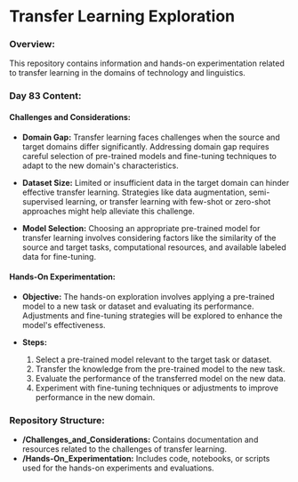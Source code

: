

# Transfer Learning Exploration

### Overview:
This repository contains information and hands-on experimentation related to transfer learning in the domains of technology and linguistics.

### Day 83 Content:

#### Challenges and Considerations:
- **Domain Gap:** Transfer learning faces challenges when the source and target domains differ significantly. Addressing domain gap requires careful selection of pre-trained models and fine-tuning techniques to adapt to the new domain's characteristics.
  
- **Dataset Size:** Limited or insufficient data in the target domain can hinder effective transfer learning. Strategies like data augmentation, semi-supervised learning, or transfer learning with few-shot or zero-shot approaches might help alleviate this challenge.

- **Model Selection:** Choosing an appropriate pre-trained model for transfer learning involves considering factors like the similarity of the source and target tasks, computational resources, and available labeled data for fine-tuning.

#### Hands-On Experimentation:
- **Objective:** The hands-on exploration involves applying a pre-trained model to a new task or dataset and evaluating its performance. Adjustments and fine-tuning strategies will be explored to enhance the model's effectiveness.
  
- **Steps:**
  1. Select a pre-trained model relevant to the target task or dataset.
  2. Transfer the knowledge from the pre-trained model to the new task.
  3. Evaluate the performance of the transferred model on the new data.
  4. Experiment with fine-tuning techniques or adjustments to improve performance in the new domain.

### Repository Structure:
- **/Challenges_and_Considerations:** Contains documentation and resources related to the challenges of transfer learning.
- **/Hands-On_Experimentation:** Includes code, notebooks, or scripts used for the hands-on experiments and evaluations.

